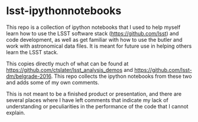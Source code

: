 # lsst-ipythonnotebooks
This repo is a collection of ipython notebooks that I used to help myself learn how to use the LSST software stack (https://github.com/lsst) and code development, as well as get familiar with how to use the butler and work with astronomical data files.  It is meant for future use in helping others learn the LSST stack.

This copies directly much of what can be found at https://github.com/ctslater/lsst_analysis_demos and https://github.com/lsst-dm/belgrade-2016. This repo collects the ipython notebooks from these two and adds some of my own comments.

This is not meant to be a finished product or presentation, and there are several places where I have left comments that indicate my lack of understanding or peculiarities in the performance of the code that I cannot explain.
